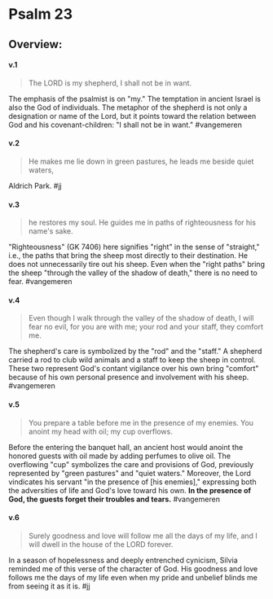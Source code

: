 # Psalm 23

## Overview:


#### v.1
>The LORD is my shepherd, I shall not be in want.

The emphasis of the psalmist is on "my." The temptation in ancient Israel is also the God of individuals. The metaphor of the shepherd is not only a designation or name of the Lord, but it points toward the relation between God and his covenant-children: "I shall not be in want."
#vangemeren 

#### v.2
>He makes me lie down in green pastures, he leads me beside quiet waters,

Aldrich Park.
#jj 

#### v.3
>he restores my soul. He guides me in paths of righteousness for his name's sake.

"Righteousness" (GK 7406) here signifies "right" in the sense of "straight," i.e., the paths that bring the sheep most directly to their destination. He does not unnecessarily tire out his sheep. Even when the "right paths" bring the sheep "through the valley of the shadow of death," there is no need to fear.
#vangemeren 

#### v.4
>Even though I walk through the valley of the shadow of death, I will fear no evil, for you are with me; your rod and your staff, they comfort me.

The shepherd's care is symbolized by the "rod" and the "staff." A shepherd carried a rod to club wild animals and a staff to keep the sheep in control. These two represent God's contant vigilance over his own bring "comfort" because of his own personal presence and involvement with his sheep.
#vangemeren 

#### v.5
>You prepare a table before me in the presence of my enemies. You anoint my head with oil; my cup overflows.

Before the entering the banquet hall, an ancient host would anoint the honored guests with oil made by adding perfumes to olive oil. The overflowing "cup" symbolizes the care and provisions of God, previously represented by "green pastures" and "quiet waters." Moreover, the Lord vindicates his servant "in the presence of \[his enemies\]," expressing both the adversities of life and God's love toward his own. **In the presence of God, the guests forget their troubles and tears.**
#vangemeren 

#### v.6
>Surely goodness and love will follow me all the days of my life, and I will dwell in the house of the LORD forever.

In a season of hopelessness and deeply entrenched cynicism, Silvia reminded me of this verse of the character of God. His goodness and love follows me the days of my life even when my pride and unbelief blinds me from seeing it as it is.
#jj 

